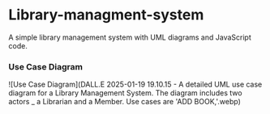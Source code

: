 # Library-managment-system
A simple library management system with UML diagrams and JavaScript code.
### Use Case Diagram
![Use Case Diagram](DALL.E 2025-01-19 19.10.15 - A detailed UML use case diagram for a Library Management System. The diagram includes two actors _ a Librarian and a Member. Use cases are 'ADD BOOK,'.webp)
